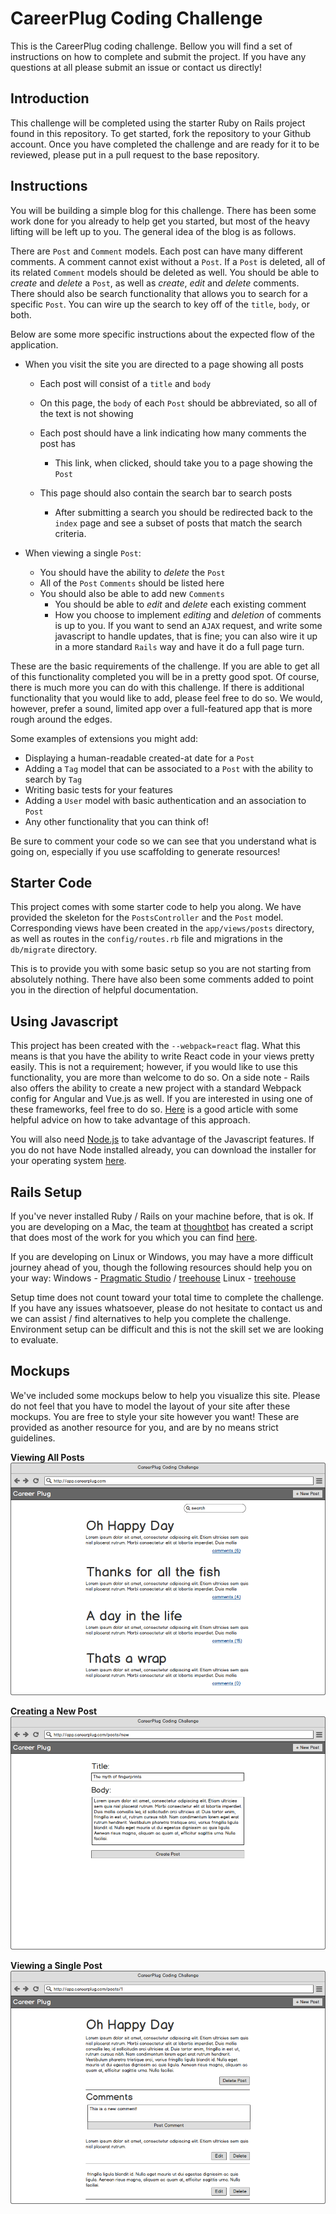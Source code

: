 # CareerPlug Coding Challenge

This is the CareerPlug coding challenge. Bellow you will find a set of instructions on how to complete and submit the project. If you have any questions at all please submit an issue or contact us directly!

## Introduction
This challenge will be completed using the starter Ruby on Rails project found in this repository. To get started, fork the repository to your Github account. Once you have completed the challenge and are ready for it to be reviewed, please put in a pull request to the base repository.

## Instructions
You will be building a simple blog for this challenge. There has been some work done for you already to help get you started, but most of the heavy lifting will be left up to you. The general idea of the blog is as follows.

There are `Post` and `Comment` models. Each post can have many different comments. A comment cannot exist without a `Post`. If a `Post` is deleted, all of its related `Comment` models should be deleted as well. You should be able to _create_ and _delete_ a `Post`, as well as _create_, _edit_ and _delete_ comments. There should also be search functionality that allows you to search for a specific `Post`. You can wire up the search to key off of the `title`, `body`, or both.

Below are some more specific instructions about the expected flow of the application.

- When you visit the site you are directed to a page showing all posts
  - Each post will consist of a `title` and `body`
  - On this page, the `body` of each `Post` should be abbreviated, so all of the text is not showing
  - Each post should have a link indicating how many comments the post has
    - This link, when clicked, should take you to a page showing the `Post`

  - This page should also contain the search bar to search posts
    - After submitting a search you should be redirected back to the `index` page and see a subset of posts that match the search criteria.

- When viewing a single `Post`:
  - You should have the ability to _delete_ the `Post`
  - All of the `Post` `Comments` should be listed here
  - You should also be able to add new `Comments`
    - You should be able to _edit_ and _delete_ each existing comment
    - How you choose to implement _editing_ and _deletion_ of comments is up to you. If you want to send an `AJAX` request, and write some javascript to handle updates, that is fine; you can also wire it up in a more standard `Rails` way and have it do a full page turn.

These are the basic requirements of the challenge. If you are able to get all of this functionality completed you will be in a pretty good spot. Of course, there is much more you can do with this challenge. If there is additional functionality that you would like to add, please feel free to do so. We would, however, prefer a sound, limited app over a full-featured app that is more rough around the edges.

Some examples of extensions you might add:
  - Displaying a human-readable created-at date for a `Post`
  - Adding a `Tag` model that can be associated to a `Post` with the ability to search by `Tag`
  - Writing basic tests for your features
  - Adding a `User` model with basic authentication and an association to `Post`
  - Any other functionality that you can think of!

Be sure to comment your code so we can see that you understand what is going on, especially if you use scaffolding to generate resources!

## Starter Code
This project comes with some starter code to help you along. We have provided the skeleton for the `PostsController` and the `Post` model. Corresponding views have been created in the `app/views/posts` directory, as well as routes in the `config/routes.rb` file and migrations in the `db/migrate` directory.

This is to provide you with some basic setup so you are not starting from absolutely nothing. There have also been some comments added to point you in the direction of helpful documentation.

## Using Javascript
This project has been created with the `--webpack=react` flag. What this means is that you have the ability to write React code in your views pretty easily. This is not a requirement; however, if you would like to use this functionality, you are more than welcome to do so. On a side note - Rails also offers the ability to create a new project with a standard Webpack config for Angular and Vue.js as well. If you are interested in using one of these frameworks, feel free to do so. [Here](https://medium.com/@hpux/rails-5-1-loves-javascript-a1d84d5318b) is a good article with some helpful advice on how to take advantage of this approach.

You will also need [Node.js](https://nodejs.org) to take advantage of the Javascript features. If you do not have Node installed already, you can download the installer for your operating system [here](https://nodejs.org/en/download/).

## Rails Setup
If you've never installed Ruby / Rails on your machine before, that is ok. If you are developing on a Mac, the team at [thoughtbot](https://thoughtbot.com/) has created a script that does most of the work for you which you can find [here](https://github.com/thoughtbot/laptop).

If you are developing on Linux or Windows, you may have a more difficult journey ahead of you, though the following resources should help you on your way:
Windows - [Pragmatic Studio](https://pragmaticstudio.com/blog/2010/09/23/install-rails-ruby-windows) / [treehouse](http://blog.teamtreehouse.com/installing-rails-5-windows)
Linux - [treehouse](http://blog.teamtreehouse.com/installing-rails-5-linux)

Setup time does not count toward your total time to complete the challenge. If you have any issues whatsoever, please do not hesitate to contact us and we can assist / find alternatives to help you complete the challenge. Environment setup can be difficult and this is not the skill set we are looking to evaluate.

## Mockups
We've included some mockups below to help you visualize this site. Please do not feel that you have to model the layout of your site after these mockups. You are free to style your site however you want! These are provided as another resource for you, and are by no means strict guidelines.

**Viewing All Posts**
![](docs/assets/post-index.png)

**Creating a New Post**
![](docs/assets/post-new.png)

**Viewing a Single Post**
![](docs/assets/post-show.png)
